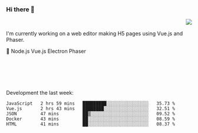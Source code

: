 ### Hi there 👋

<img align="right" src="https://github-readme-stats.vercel.app/api?username=jasonpanggo"/>

<br>
<p align="left">
I'm currently working on a web editor making H5 pages using Vue.js and Phaser.
</p>
<p align="left">
📖 Node.js Vue.js Electron Phaser
</p>
<br>
<br>
<br>
<br>

Development the last week:
<!--START_SECTION:waka-->
```text
JavaScript   2 hrs 59 mins   █████████░░░░░░░░░░░░░░░░   35.73 % 
Vue.js       2 hrs 43 mins   ████████░░░░░░░░░░░░░░░░░   32.51 % 
JSON         47 mins         ██▒░░░░░░░░░░░░░░░░░░░░░░   09.52 % 
Docker       43 mins         ██░░░░░░░░░░░░░░░░░░░░░░░   08.59 % 
HTML         41 mins         ██░░░░░░░░░░░░░░░░░░░░░░░   08.37 % 
```
<!--END_SECTION:waka-->

<!--
**JASONPANGGO/jasonpanggo** is a ✨ _special_ ✨ repository because its `README.md` (this file) appears on your GitHub profile.

Here are some ideas to get you started:

- 🔭 I’m currently working on ...
- 🌱 I’m currently learning ...
- 👯 I’m looking to collaborate on ...
- 🤔 I’m looking for help with ...
- 💬 Ask me about ...
- 📫 How to reach me: ...
- 😄 Pronouns: ...
- ⚡ Fun fact: ...
-->
